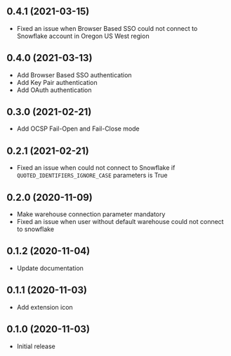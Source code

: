 0.4.1 (2021-03-15)
-------------------

- Fixed an issue when Browser Based SSO could not connect to Snowflake account in Oregon US West region

0.4.0 (2021-03-13)
-------------------

- Add Browser Based SSO authentication
- Add Key Pair authentication
- Add OAuth authentication

0.3.0 (2021-02-21)
-------------------

- Add OCSP Fail-Open and Fail-Close mode

0.2.1 (2021-02-21)
-------------------

- Fixed an issue when could not connect to Snowflake if `QUOTED_IDENTIFIERS_IGNORE_CASE` parameters is True

0.2.0 (2020-11-09)
-------------------

- Make warehouse connection parameter mandatory
- Fixed an issue when user without default warehouse could not connect to snowflake

0.1.2 (2020-11-04)
-------------------

- Update documentation

0.1.1 (2020-11-03)
-------------------

- Add extension icon

0.1.0 (2020-11-03)
-------------------

- Initial release

